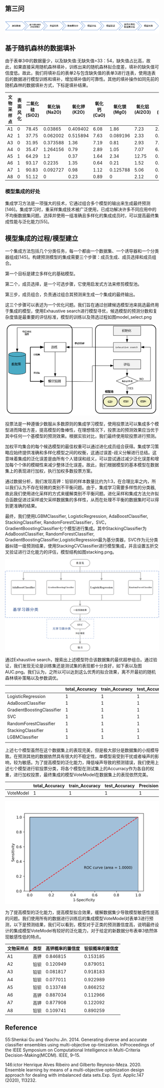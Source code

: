 ## 第三问

![pipline](excel/result/3/pipline.png)



## 基于随机森林的数据填补



由于表单3中的数据量少，以及缺失值:无缺失值=33：54，缺失值占比高，故此，如果直接采用随机森林填补，训练出来的随机森林拟合度差，填补的缺失值可信度低。故此，我们将填补后的表单2与包含缺失值的表单3进行连表，使用连表后的数据进行模型训练和填补，增加填补值的可靠性。其他的填补操作如同先前的随机森林的数据填补方式，下标是填补结果。

| 文物采样点 | 表面风化 | 二氧化硅(SiO2) | 氧化钠(Na2O) | 氧化钾(K2O) | 氧化钙(CaO) | 氧化镁(MgO) | 氧化铝(Al2O3) | 氧化铁(Fe2O3) | 氧化铜(CuO) | 氧化铅(PbO) | 氧化钡(BaO) | 五氧化二磷(P2O5) | 氧化锶(SrO) | 氧化锡(SnO2) | 二氧化硫(SO2) |
| ---------- | -------- | -------------- | ------------ | ----------- | ----------- | ----------- | ------------- | ------------- | ----------- | ----------- | ----------- | ---------------- | ----------- | ------------ | ------------- |
| A1         | 0        | 78.45          | 0.03865      | 0.409402    | 6.08        | 1.86        | 7.23          | 2.15          | 2.11        | 0.020264    | 0.036171    | 1.06             | 0.03        | 0.015512     | 0.51          |
| A2         | 1        | 37.75          | 0.062002     | 0.515894    | 7.63        | 0.089196    | 2.33          | 0.346143      | 0.292707    | 34.3        | 0.55726     | 14.27            | 0.03702     | 0.016618     | 0.083158      |
| A3         | 0        | 31.95          | 0.373588     | 1.36        | 7.19        | 0.81        | 2.93          | 7.06          | 0.21        | 39.58       | 4.69        | 2.68             | 0.52        | 0.212994     | 0.433418      |
| A4         | 0        | 35.47          | 1.264156     | 0.79        | 2.89        | 1.05        | 7.07          | 6.45          | 0.96        | 24.28       | 8.31        | 8.45             | 0.28        | 0.145549     | 0.590295      |
| A5         | 1        | 64.29          | 1.2          | 0.37        | 1.64        | 2.34        | 12.75         | 0.81          | 0.94        | 12.23       | 2.16        | 0.19             | 0.21        | 0.49         | 0.38          |
| A6         | 1        | 93.17          | 0.2235       | 1.35        | 0.64        | 0.21        | 1.52          | 0.27          | 1.73        | 0.326278    | 0.172133    | 0.21             | 0.004691    | 0.05717      | 0.116229      |
| A7         | 1        | 90.83          | 0.092727     | 0.98        | 1.12        | 0.125788    | 5.06          | 0.24          | 1.17        | 0.059486    | 0.058125    | 0.13             | 0.001063    | 0.02281      | 0.11          |
| A8         | 0        | 51.12          | 0            | 0.23        | 0.89        | 0           | 2.12          | 0             | 9.01        | 21.24       | 11.34       | 1.46             | 0.31        | 0            | 2.26          |

### 模型集成的好处

集成学习方法是一项强大的技术，它通过组合多个模型的输出来生成最终预测 [146]。集成学习时，重采样集成技术被广泛使用，已成功解决许多不同应用中的不均衡数据集问题。选择并使用一组准确且多样化的集成成员时，可以提高最终集成性能与泛化能力[55]。

## 模型集成的过程/模型建立

一个集成方法包括几个分类任务，每一个都由一个数据集、一个诱导器和一个分类器组成[145]。构建预测模型的集成需要三个步骤：成员生成、成员选择和成员组合。

第一个目标是建立多样化的基础模型。

第二个，成员选择，是一个可选步骤，它使用启发式方法来修剪模型池。

第三步，成员组合，负责通过组合其预测来生成一个集成的最终输出。

这三个步骤可以表述为一个优化问题。我们旨在通过创建候选模型池来挑选最终用于集成的模型，使用Exhaustive search进行模型寻优，候选模型的预测分数和复杂度值是最重要的评估标准，模型的训练以及筛选过程如图model_select.png

![model_select](excel/result/3/model_select.png)

投票法是一种遵循少数服从多数原则的集成学习模型，使用投票法可以集成多个模型进而降低方差，提高模型的鲁棒性，在理想情况下，投票法的预测效果应当优于其中任何一个基模型的预测效果。根据实验对比，我们最终使用软投票进行预测。

加权平均集合的每个候选模型的最佳权重可以通过进化成员组合获得。集成学习策略应始终提供准确和多样化模型之间的权衡，这通过误差-歧义分解进行总结。这意味着集成的泛化误差是由所有个人错误和歧义，可以尝试通过减少泛化误差和增加每个个体的模糊性来减少整体泛化误差。故此，我们根据模型的基本模型在数据集上的表现进行加权，执行加权多数投票方案。

通过数据分析，我们发现高钾：铅钡的样本数量比约为1:3，在合理比率之内，所以我们认为不存在轻微的类别不平衡问题。由于，集成学习需要多样性的分类器,故此我们使用进化采样的方式来缓解类别不平衡问题。进化采样和集成方法允许拟合函数促进过采样或欠采样数据集的多样性，从而在处理不平衡的数据集时可以得到更准确的结果。

最终，我们使用LGBMClassifier, LogisticRegression, AdaBoostClassifier, StackingClassifier, RandomForestClassifier，SVC，GradientBoostingClassifier七个模型进行集成。其中StackingClassifier为AdaBoostClassifier, RandomForestClassifier, GradientBoostingClassifier,LogisticRegression最为基分类器，SVC作为元分类器纠错一级预测结果，使用StackingCVClassifier进行模型集成，并且设置五折交叉验证进行泛化能力的评估，模型结构如图stacking.png。

![stacking](excel/result/3/stacking.png)

通过Exhaustive search，搜索出上述模型符合该数据集的最优超参组合。通过验证，我们发现无论是训练集还是测试集的表现都十分良好，如下表以及图AUC.png。我们认为，之所以可以达到这么优秀的拟合效果，离不开最初的随机森林填补策略以及参数调优。

|                            | total_Accuracy | train_Accuracy | test_Accuracy | Precision | Recall | AUC  | f1   |
| -------------------------- | -------------- | -------------- | ------------- | --------- | ------ | ---- | ---- |
| LogisticRegression         | 1              | 1              | 1             | 1         | 1      | 1    | 1    |
| AdaBoostClassifier         | 1              | 1              | 1             | 1         | 1      | 1    | 1    |
| GradientBoostingClassifier | 1              | 1              | 1             | 1         | 1      | 1    | 1    |
| SVC                        | 1              | 1              | 1             | 1         | 1      | 1    | 1    |
| RandomForestClassifier     | 1              | 1              | 1             | 1         | 1      | 1    | 1    |
| StackingClassifier         | 1              | 1              | 1             | 1         | 1      | 1    | 1    |
| LGBMClassifier             | 1              | 1              | 1             | 1         | 1      | 1    | 1    |
|                            |                |                |               |           |        |      |      |

上述七个模型虽然在这个数据集上的表现完美，但是极大部分是数据集的小规模导致。在预测其他的数据依然具有很大的不稳定性，单模型易受到干扰或者噪声的影响，较为敏感。为了提高模型的泛化能力，降低噪声导致的预测错误，我们使用上述七个模型进行软投票分类，将各个模型在测试集上的Accurracy作为各自的权重，进行加权投票，最终集成的模型VoteModel在数据集上的表现依然完美。



|           | total_Accuracy | train_Accuracy | test_Accuracy | Precision | Recall | AUC  | f1   |
| --------- | -------------- | -------------- | ------------- | --------- | ------ | ---- | ---- |
| VoteModel | 1              | 1              | 1             | 1         | 1      | 1    | 1    |

![AUC](excel/result/3/AUC.png)



为了提高模型的泛化能力，提高模型拟合效果，缓解数据集少导致模型敏感性提高的问题。我们使用所有的数据进行训练后的集成模型VoteModel对表单3进行预测，以下是预测结果，我们可以看到，模型对于正类的预测置信度高，说明最终设计的集成模型VoteModel有较好的泛化能力，对于给定的新数据分布表单3依然体现敏感性低的特点。




| 文物采样点 | 类型 | 高钾概率的置信度 | 铅钡概率的置信度 |
| ---------- | ---- | ---------------- | ---------------- |
| A1         | 高钾 | 0.846815         | 0.153185         |
| A2         | 铅钡 | 0.120949         | 0.879051         |
| A3         | 铅钡 | 0.081817         | 0.918183         |
| A4         | 铅钡 | 0.077011         | 0.922989         |
| A5         | 铅钡 | 0.133748         | 0.866252         |
| A6         | 高钾 | 0.887034         | 0.112966         |
| A7         | 高钾 | 0.877908         | 0.122092         |
| A8         | 铅钡 | 0.109741         | 0.890259         |



## Reference

55:Shenkai Gu and Yaochu Jin. 2014. Generating diverse and accurate classifier ensembles using multi-objective op-timization. InProceedings of the IEEE Symposium on Computational Intelligence in Multi-Criteria Decision-Making(MCDM). IEEE, 9–15.

146:ictor Henrique Alves Ribeiro and Gilberto Reynoso-Meza. 2020. Ensemble learning by means of a multi-objective optimization design approach for dealing with imbalanced data sets.Exp. Syst. Applic.147 (2020), 113232.

